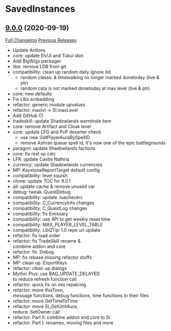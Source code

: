 # SavedInstances

## [9.0.0](https://github.com/SavedInstances/SavedInstances/tree/9.0.0) (2020-09-19)
[Full Changelog](https://github.com/SavedInstances/SavedInstances/compare/8.3.5...9.0.0) [Previous Releases](https://github.com/SavedInstances/SavedInstances/releases)

- Update Actions  
- core: update ElvUI and Tukui skin  
- Add BigWigs packager  
- libs: remove LDB from git  
- compatibility: clean up random daily ignore list  
    * random classic & timewalking no longer marked donetoday (live & ptr)  
    * random cata is not marked donetoday at max level (live & ptr)  
- core: new defaults  
- Fix Libs embedding  
- refactor: generic module upvalues  
- refactor: maxlvl -> SI.maxLevel  
- Add GitHub CI  
- tradeskill: update Shadowlands wormhole item  
- core: remove Artifact and Cloak level  
- core: update LFG and PvP deserter check  
    * use new GetPlayerAuraBySpellID  
    * remove Ashran queue spell id, it's now one of the epic battlegrounds  
- paragon: update Shadowlands factions  
- core: fix rest xp calc  
- LFR: update Castle Nathria  
- currency: update Shadowlands currencies  
- MP: KeystoneReportTarget default config  
- compatibility: level squish  
- chore: update TOC for 9.0.1  
- all: update cache & remove unused var  
- debug: tweak :QuestDebug  
- compatibility: update .luacheckrc  
- compatibility: C\_CurrencyInfo changes  
- compatibility: C\_QuestLog changes  
- compatibility: fix Emissary  
- compatibility: use API to get weekly reset time  
- compatibility: MAX\_PLAYER\_LEVEL\_TABLE  
- compatibility: LibQTip-1.0 repo uri update  
- refactor: fix load order  
- refactor: fix TradeSkill rename &  
    combine addon and core  
- refactor: fix :Debug  
- MP: fix rebase missing refactor stuffs  
- MP: clean up :ExportKeys  
- refactor: clean up dialogs  
- Mythic Plus: use BAG\_UPDATE\_DELAYED  
    to reduce refresh function call  
- refactor: quick fix on mis repalcing  
- refactor: move thisToon,  
    message functions, debug functions, time functions to their files  
- refactor: move GetTimeToTime  
- refactor: move SI\_GetUnitAura,  
    reduce :SetOwner call  
- refactor: Part II: combine addon and core to SI  
- refactor: Part I: renames, moving files and more  
